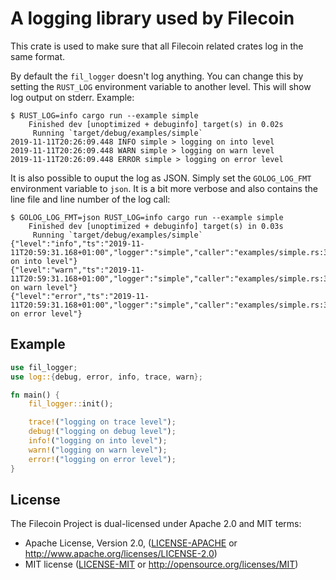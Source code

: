 # A logging library used by Filecoin

This crate is used to make sure that all Filecoin related crates log in the same format.

By default the `fil_logger` doesn't log anything. You can change this by setting the `RUST_LOG`
environment variable to another level. This will show log output on stderr. Example:

```console
$ RUST_LOG=info cargo run --example simple
    Finished dev [unoptimized + debuginfo] target(s) in 0.02s
     Running `target/debug/examples/simple`
2019-11-11T20:26:09.448 INFO simple > logging on into level
2019-11-11T20:26:09.448 WARN simple > logging on warn level
2019-11-11T20:26:09.448 ERROR simple > logging on error level
```

It is also possible to ouput the log as JSON. Simply set the `GOLOG_LOG_FMT` environment variable
to `json`. It is a bit more verbose and also contains the line file and line number of the log
call:

```console
$ GOLOG_LOG_FMT=json RUST_LOG=info cargo run --example simple
    Finished dev [unoptimized + debuginfo] target(s) in 0.03s
     Running `target/debug/examples/simple`
{"level":"info","ts":"2019-11-11T20:59:31.168+01:00","logger":"simple","caller":"examples/simple.rs:30","msg":"logging on into level"}
{"level":"warn","ts":"2019-11-11T20:59:31.168+01:00","logger":"simple","caller":"examples/simple.rs:31","msg":"logging on warn level"}
{"level":"error","ts":"2019-11-11T20:59:31.168+01:00","logger":"simple","caller":"examples/simple.rs:32","msg":"logging on error level"}
```

## Example

```rust
use fil_logger;
use log::{debug, error, info, trace, warn};

fn main() {
    fil_logger::init();

    trace!("logging on trace level");
    debug!("logging on debug level");
    info!("logging on into level");
    warn!("logging on warn level");
    error!("logging on error level");
}
```

## License

The Filecoin Project is dual-licensed under Apache 2.0 and MIT terms:

- Apache License, Version 2.0, ([LICENSE-APACHE](LICENSE-APACHE) or http://www.apache.org/licenses/LICENSE-2.0)
- MIT license ([LICENSE-MIT](LICENSE-MIT) or http://opensource.org/licenses/MIT)
